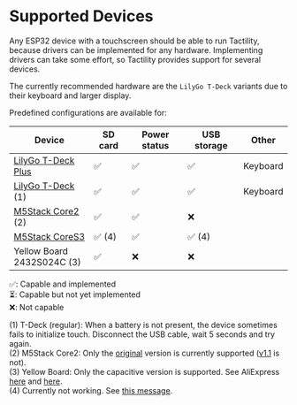 # Supported Devices

Any ESP32 device with a touchscreen should be able to run Tactility,
because drivers can be implemented for any hardware.
Implementing drivers can take some effort, so Tactility provides support for several devices.

The currently recommended hardware are the `LilyGo T-Deck` variants due to their keyboard and larger display.

Predefined configurations are available for:

| Device                          | SD card | Power status | USB storage | Other     |
|---------------------------------|---------|--------------|-------------|-----------|
| [LilyGo T-Deck Plus][tdeckplus] | ✅      | ✅           | ✅          | Keyboard  | 
| [LilyGo T-Deck][tdeck] (1)      | ✅      | ✅           | ✅          | Keyboard  | 
| [M5Stack Core2][m5stack] (2)    | ✅      | ✅           | ❌          |           |
| [M5Stack CoreS3][m5stack]       | ✅ (4)  | ✅           | ✅ (4)      |           |
| Yellow Board<br/>2432S024C (3)  | ✅      | ❌           | ❌          |           |

✅: Capable and implemented<br/>
⏳: Capable but not yet implemented<br/>
❌: Not capable<br/>

(1) T-Deck (regular): When a battery is not present, the device sometimes fails to initialize touch. Disconnect the USB cable, wait 5 seconds and try again.<br/>
(2) M5Stack Core2: Only the [original](https://docs.m5stack.com/en/core/Core2) version is currently supported ([v1.1](https://docs.m5stack.com/en/core/Core2%20v1.1) is not).<br/>
(3) Yellow Board: Only the capacitive version is supported. See AliExpress [here][2432s024c_1] and [here][2432s024c_2].<br/>
(4) Currently not working. See [this message](https://github.com/espressif/esp-bsp/blob/63b99593b7ead04336c0f22e7bc880167d9bfdb6/bsp/m5stack_core_s3/README.md).

[tdeck]: https://www.lilygo.cc/products/t-deck
[tdeckplus]: https://lilygo.cc/products/t-deck-plus
[2432s024c_1]: https://www.aliexpress.com/item/1005005902429049.html
[2432s024c_2]: https://www.aliexpress.com/item/1005005865107357.html
[m5stack]: https://m5stack.com/
